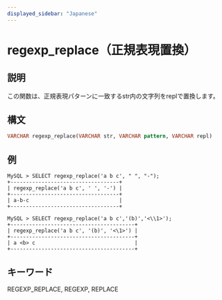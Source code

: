```yaml
---
displayed_sidebar: "Japanese"
---
```


# regexp_replace（正規表現置換）

## 説明

この関数は、正規表現パターンに一致するstr内の文字列をreplで置換します。

## 構文

```Haskell
VARCHAR regexp_replace(VARCHAR str, VARCHAR pattern, VARCHAR repl)
```

## 例

```Plain Text
MySQL > SELECT regexp_replace('a b c', " ", "-");
+-----------------------------------+
| regexp_replace('a b c', ' ', '-') |
+-----------------------------------+
| a-b-c                             |
+-----------------------------------+

MySQL > SELECT regexp_replace('a b c','(b)','<\\1>');
+----------------------------------------+
| regexp_replace('a b c', '(b)', '<\1>') |
+----------------------------------------+
| a <b> c                                |
+----------------------------------------+
```

## キーワード

REGEXP_REPLACE, REGEXP, REPLACE